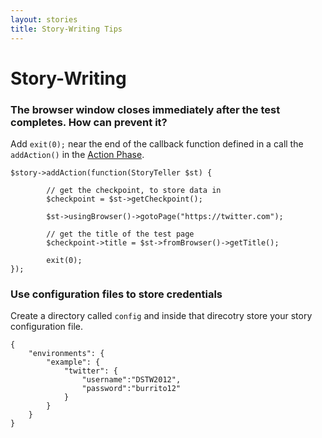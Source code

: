```yaml
---
layout: stories
title: Story-Writing Tips
---
```


# Story-Writing 

### The browser window closes immediately after the test completes. How can prevent it?

Add `exit(0);` near the end of the callback function defined in a call the `addAction()` in the [Action Phase](/storyplayer/stories/action.html).

    $story->addAction(function(StoryTeller $st) {

            // get the checkpoint, to store data in
            $checkpoint = $st->getCheckpoint();

            $st->usingBrowser()->gotoPage("https://twitter.com");

            // get the title of the test page
            $checkpoint->title = $st->fromBrowser()->getTitle();

            exit(0);
    });

### Use configuration files to store credentials

Create a directory called `config` and inside that direcotry store your story configuration file.

    {
        "environments": {
            "example": {
                "twitter": {
                    "username":"DSTW2012",
                    "password":"burrito12"
                }
            }
        }
    }
